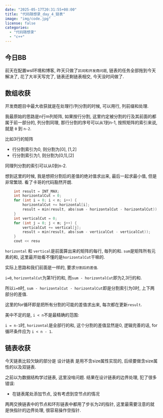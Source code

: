 ```yaml
---
date: "2025-05-17T20:31:55+08:00"
title: "代码随想录_day_4_链表"
image: "img/code.jpg"
license: false
categories:
  - "代码随想录"
  - "c++"
---
```


## 今日BB

前天在配置wsl环境和博客, 昨天只做了`区间和开发商问题`, 链表的任务全部拖到今天解决了, 花了大半天写完了, 链表还剩链表相交, 今天没时间做了.

## 数组收获

开发商题目中最大收获就是在处理行/列分割的时候, 可以用行, 列前缀和处理.

我最原始的思路是n行m列矩阵, 如果按行分割, 这里约定被分割的行及其前面的都属于前一部分的, 列分割同理, 那行分割的序号可以从1到n-1, 按照矩阵的索引来说, 就是 `0` 到 `n-2`.

比如3行的矩阵

- 行分割索引为0, 则分割为[0], [1,2]
- 行分割索引为1, 则分割为[0,1],[2]

同理列分割的索引可以从0到n-2.

想到这里的时候, 我是想把分割后的差值的绝对值求出来, 最后一起求最小值, 但是非常繁琐. 看了卡哥的代码豁然开朗.

```cpp
    int result = INT_MAX;
    int horizontalCut = 0;
    for (int i = 0; i < n; i++) {
        horizontalCut += horizontal[i];
        result = min(result, abs(sum - horizontalCut - horizontalCut));
    }
    int verticalCut = 0;
    for (int j = 0; j < m; j++) {
        verticalCut += vertical[j];
        result = min(result, abs(sum - verticalCut - verticalCut));
    }
    cout << resu
```

`horizontal` 和 `vertical`是前面算出来的矩阵的每行, 毎列的和. `sum`是矩阵所有元素的和, 这里最开始看不懂的是`horizontalCut`干嘛的.

实际上思路和我们前面是一样的, 要求`分割后的差值`.

`i=0`, `horizontalCut`为第1行的和, 而`sum - horizontalCut`即为2,3行的和.

所以`i=0`时, `sum - horizontalCut - horizontalCut`即是分割索引为0时, 上下两部分的差值.

这里的for循环即是把所有分割的可能的差值求出来, 每次都在更新`result`.

美中不足的是, `i < n`不是最精确的范围:

`i = n-1`时, `horizontal`是全部行的和, 这个分割的差值显然是0, 逻辑完善的话, for循环条件应为 `i < n - 1`.

## 链表收获

今天链表比较欠缺的部分是 设计链表 是用不含size属性实现的, 后续要做含size属性的以及双链表.

之前以为数据结构学过链表, 这里没啥问题. 结果在设计链表的边界处理, 犯了很多错误:

- 在链表尾处添加节点, 没有考虑到空节点的情况

两两交换链表中的节点和环形链表中都用了步长为2的指针, 这里最需要注意的就是快指针的边界处理, 很容易操作空指针.

